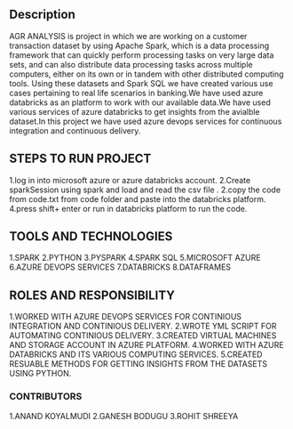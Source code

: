 ## Description

AGR ANALYSIS is project in which  we are working on a customer transaction dataset by using Apache Spark, which is a data processing framework that can quickly perform
processing tasks on very large data sets, and can also distribute data processing tasks across multiple computers, either on its own or in tandem with other distributed computing
tools. Using these datasets and Spark SQL we have created various use cases pertaining to real life scenarios in banking.We have used azure databricks as an platform to work with 
our available data.We have used various services of azure databricks to get insights from the avialble dataset.In this project we have used azure devops services for continuous integration
and continuous delivery.

## STEPS TO RUN PROJECT
1.log in into  microsoft azure or azure databricks account.
2.Create sparkSession using spark and load and read the csv file .
2.copy the code from code.txt from code folder and paste into the databricks platform.
4.press shift+ enter or run in databricks platform to run the code.

## TOOLS AND TECHNOLOGIES

1.SPARK 
2.PYTHON
3.PYSPARK 
4.SPARK SQL 
5.MICROSOFT AZURE 
6.AZURE DEVOPS SERVICES
7.DATABRICKS
8.DATAFRAMES

## ROLES AND RESPONSIBILITY
1.WORKED WITH AZURE DEVOPS SERVICES FOR CONTINIOUS INTEGRATION AND CONTINIOUS DELIVERY.
2.WROTE YML SCRIPT FOR AUTOMATING  CONTINIOUS DELIVERY.
3.CREATED VIRTUAL MACHINES AND STORAGE ACCOUNT IN AZURE PLATFORM.
4.WORKED WITH AZURE DATABRICKS AND ITS VARIOUS COMPUTING SERVICES.
5.CREATED RESUABLE METHODS FOR GETTING INSIGHTS FROM THE DATASETS USING PYTHON.

### CONTRIBUTORS
1.ANAND KOYALMUDI  2.GANESH BODUGU  3.ROHIT SHREEYA

